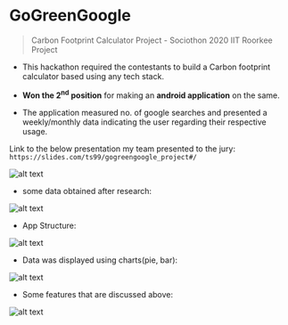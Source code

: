 # GoGreenGoogle
> Carbon Footprint Calculator Project - Sociothon 2020 IIT Roorkee Project

* This hackathon required the contestants to build a Carbon footprint calculator based using any tech stack.

* **Won the 2<sup>nd</sup> position** for making an **android application** on the same.

* The application measured no. of google searches and presented a weekly/monthly data indicating the user regarding their respective usage.


Link to the below presentation my team presented to the jury: `https://slides.com/ts99/gogreengoogle_project#/`

![alt text](https://img.techpowerup.org/200319/home.png "Home Screen")

* some data obtained after research:

![alt text](https://img.techpowerup.org/200319/data.png "Data Screen")

* App Structure:

![alt text](https://img.techpowerup.org/200319/app-structure.png "App Structure")

* Data was displayed using charts(pie, bar):

![alt text](https://img.techpowerup.org/200319/graph.png "Graph Screen")

* Some features that are discussed above:

![alt text](https://img.techpowerup.org/200319/screenshot-from-2020-03-19-23-50-31.png "Features Screen")
